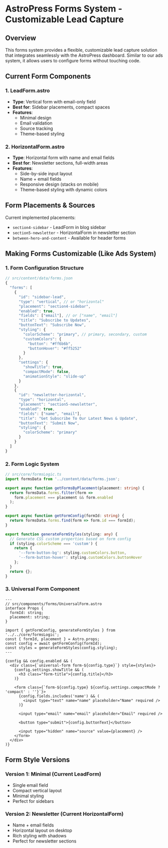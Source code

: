 # AstroPress Forms System - Customizable Lead Capture

## Overview

This forms system provides a flexible, customizable lead capture solution that integrates seamlessly with the AstroPress dashboard. Similar to our ads system, it allows users to configure forms without touching code.

## Current Form Components

### 1. LeadForm.astro
- **Type**: Vertical form with email-only field
- **Best for**: Sidebar placements, compact spaces
- **Features**: 
  - Minimal design
  - Email validation
  - Source tracking
  - Theme-based styling

### 2. HorizontalForm.astro
- **Type**: Horizontal form with name and email fields
- **Best for**: Newsletter sections, full-width areas
- **Features**:
  - Side-by-side input layout
  - Name + email fields
  - Responsive design (stacks on mobile)
  - Theme-based styling with dynamic colors

## Form Placements & Sources

Current implemented placements:
- `section4-sidebar` - LeadForm in blog sidebar
- `section5-newsletter` - HorizontalForm in newsletter section
- `between-hero-and-content` - Available for header forms

## Making Forms Customizable (Like Ads System)

### 1. Form Configuration Structure

```typescript
// src/content/data/forms.json
{
  "forms": [
    {
      "id": "sidebar-lead",
      "type": "vertical", // or "horizontal"
      "placement": "section4-sidebar",
      "enabled": true,
      "fields": ["email"], // or ["name", "email"]
      "title": "Subscribe to Updates",
      "buttonText": "Subscribe Now",
      "styling": {
        "colorScheme": "primary", // primary, secondary, custom
        "customColors": {
          "button": "#ff6b6b",
          "buttonHover": "#ff5252"
        }
      },
      "settings": {
        "showTitle": true,
        "compactMode": false,
        "animationStyle": "slide-up"
      }
    },
    {
      "id": "newsletter-horizontal",
      "type": "horizontal",
      "placement": "section5-newsletter",
      "enabled": true,
      "fields": ["name", "email"],
      "title": "Get Subscribe To Our Latest News & Update",
      "buttonText": "Submit Now",
      "styling": {
        "colorScheme": "primary"
      }
    }
  ]
}
```

### 2. Form Logic System

```typescript
// src/core/formsLogic.ts
import formsData from '../content/data/forms.json';

export async function getFormsByPlacement(placement: string) {
  return formsData.forms.filter(form => 
    form.placement === placement && form.enabled
  );
}

export async function getFormConfig(formId: string) {
  return formsData.forms.find(form => form.id === formId);
}

export function generateFormStyles(styling: any) {
  // Generate CSS custom properties based on form config
  if (styling.colorScheme === 'custom') {
    return {
      '--form-button-bg': styling.customColors.button,
      '--form-button-hover': styling.customColors.buttonHover
    };
  }
  return {};
}
```

### 3. Universal Form Component

```astro
---
// src/components/forms/UniversalForm.astro
interface Props {
  formId: string;
  placement: string;
}

import { getFormConfig, generateFormStyles } from '../../core/formsLogic';
const { formId, placement } = Astro.props;
const config = await getFormConfig(formId);
const styles = generateFormStyles(config.styling);
---

{config && config.enabled && (
  <div class={`universal-form form-${config.type}`} style={styles}>
    {config.settings.showTitle && (
      <h3 class="form-title">{config.title}</h3>
    )}
    
    <form class={`form-${config.type} ${config.settings.compactMode ? 'compact' : ''}`}>
      {config.fields.includes('name') && (
        <input type="text" name="name" placeholder="Name" required />
      )}
      
      <input type="email" name="email" placeholder="Email" required />
      
      <button type="submit">{config.buttonText}</button>
      
      <input type="hidden" name="source" value={placement} />
    </form>
  </div>
)}
```

## Form Style Versions

### Version 1: Minimal (Current LeadForm)
- Single email field
- Compact vertical layout
- Minimal styling
- Perfect for sidebars

### Version 2: Newsletter (Current HorizontalForm)  
- Name + email fields
- Horizontal layout on desktop
- Rich styling with shadows
- Perfect for newsletter sections


